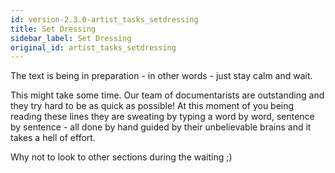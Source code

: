 ```yaml
---
id: version-2.3.0-artist_tasks_setdressing
title: Set Dressing
sidebar_label: Set Dressing
original_id: artist_tasks_setdressing
---
```


The text is being in preparation - in other words - just stay calm and wait.

This might take some time. Our team of documentarists are outstanding and they try hard to be as quick as possible! At this moment of you being reading these lines they are sweating by typing a
word by word, sentence by sentence - all done by hand guided by their unbelievable brains and it takes a hell of effort.

Why not to look to other sections during the waiting ;)



